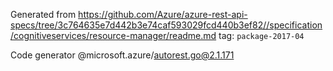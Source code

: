 Generated from https://github.com/Azure/azure-rest-api-specs/tree/3c764635e7d442b3e74caf593029fcd440b3ef82//specification/cognitiveservices/resource-manager/readme.md tag: `package-2017-04`

Code generator @microsoft.azure/autorest.go@2.1.171


